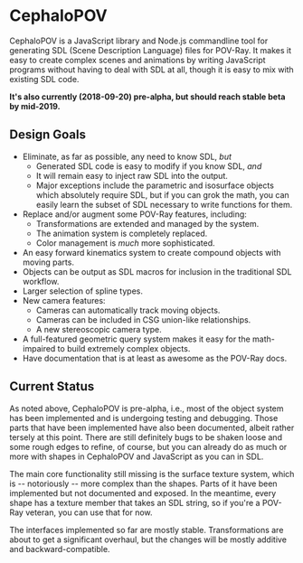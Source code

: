 # CephaloPOV

CephaloPOV is a JavaScript library and Node.js commandline tool for generating 
SDL (Scene Description Language) files for POV-Ray. It makes it easy to create 
complex scenes and animations by writing JavaScript programs without having to 
deal with SDL at all, though it is easy to mix with existing SDL code. 

**It's also currently (2018-09-20) pre-alpha, but should reach stable beta by mid-2019.**

## Design Goals

* Eliminate, as far as possible, any need to know SDL, _but_
  * Generated SDL code is easy to modify if you know SDL, _and_
  * It will remain easy to inject raw SDL into the output.
  * Major exceptions include the parametric and isosurface objects which absolutely require
    SDL, but if you can grok the math, you can easily learn the subset of SDL necessary to
    write functions for them.
* Replace and/or augment some POV-Ray features, including:
  * Transformations are extended and managed by the system.
  * The animation system is completely replaced.
  * Color management is _much_ more sophisticated.
* An easy forward kinematics system to create compound objects with moving parts.
* Objects can be output as SDL macros for inclusion in the traditional SDL workflow.
* Larger selection of spline types.
* New camera features:
  * Cameras can automatically track moving objects.
  * Cameras can be included in CSG union-like relationships.
  * A new stereoscopic camera type.
* A full-featured geometric query system makes it easy for the math-impaired to build extremely complex objects.
* Have documentation that is at least as awesome as the POV-Ray docs.

## Current Status

As noted above, CephaloPOV is pre-alpha, i.e., most of the object system has 
been implemented and is undergoing testing and debugging. Those parts that have 
been implemented have also been documented, albeit rather tersely at this point. 
There are still definitely bugs to be shaken loose and some rough edges to 
refine, of course, but you can already do as much or more with shapes in 
CephaloPOV and JavaScript as you can in SDL.

The main core functionality still missing is the surface texture system, which 
is -- notoriously -- more complex than the shapes. Parts of it have been 
implemented but not documented and exposed. In the meantime, every shape has a 
texture member that takes an SDL string, so if you're a POV-Ray veteran, you can 
use that for now.

The interfaces implemented so far are mostly stable. Transformations are about 
to get a significant overhaul, but the changes will be mostly additive and 
backward-compatible.


